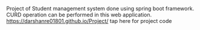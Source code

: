 Project of Student management system done using spring boot framework.
CURD operation can be performed in this web application.
https://darshanre01801.github.io/Project/ tap here for project code
